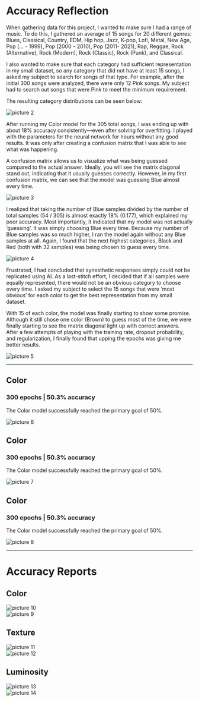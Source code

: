 # Accuracy Reflection
When gathering data for this project, I wanted to make sure I had a range of music. To do this, I gathered an average of 15 songs for 20 different genres: Blues, Classical, Country, EDM, Hip hop, Jazz, K-pop, Lofi, Metal, New Age, Pop (... - 1999), Pop (2000 – 2010), Pop (2011- 2021), Rap, Reggae, Rock (Alternative), Rock (Modern), Rock (Classic), Rock (Punk), and Classical. 

I also wanted to make sure that each category had sufficient representation in my small dataset, so any category that did not have at least 15 songs, I asked my subject to search for songs of that type. For example, after the initial 300 songs were analyzed, there were only 12 Pink songs. My subject had to search out songs that were Pink to meet the minimum requirement. 

The resulting category distributions can be seen below:

![picture 2](\images/e407d770f93aa437cfc5b1319a0ceafb0d873f4b10e4d78f8ef9a4bd2320aa71.png)  

After running my Color model for the 305 total songs, I was ending up with about 18% accuracy consistently—even after solving for overfitting. I played with the parameters for the neural network for hours without any good results. It was only after creating a confusion matrix that I was able to see what was happening. 

A confusion matrix allows us to visualize what was being guessed compared to the actual answer. Ideally, you will see the matrix diagonal stand out, indicating that it usually guesses correctly. However, in my first confusion matrix, we can see that the model was guessing Blue almost every time. 

![picture 3](\images/ce88ddac774e5e2bc9e80b64d4ecad22121ead5a6bf4d19ff8f047dcda02db1d.png?classes=float-right) 

I realized that taking the number of Blue samples divided by the number of total samples (54 / 305) is almost exactly 18% (0.177), which explained my poor accuracy. 
Most importantly, it indicated that my model was not actually ‘guessing’. It was simply choosing Blue every time. Because my number of Blue samples was so much higher, I ran the model again without any Blue samples at all. Again, I found that the next highest categories, Black and Red (both with 32 samples) was being chosen to guess every time.

![picture 4](\images/7a2b6bddc116cfc4e26f22f3c97b28a45ce034b34de78408ed182ad5c21cef97.png)  

Frustrated, I had concluded that synesthetic responses simply could not be replicated using AI. As a last-stitch effort, I decided that if all samples were equally represented, there would not be an obvious category to choose every time. I asked my subject to select the 15 songs that were ‘most obvious’ for each color to get the best representation from my small dataset.

With 15 of each color, the model was finally starting to show some promise. Although it still chose one color (Brown) to guess most of the time, we were finally starting to see the matrix diagonal light up with correct answers. After a few attempts of playing with the training rate, dropout probability, and regularization, I finally found that upping the epochs was giving me better results.

![picture 5](\images/c5f8d7879ea2e7e6e52d3f961b0fac5d3a05f135341eeae24c8d8445e5283ba1.png)  

---

## Color
### 300 epochs | 50.3% accuracy

The Color model successfully reached the primary goal of 50%.

![picture 6](\images/38dba31143856d39959606d2aadbf5b115a5d75c35b0c6ad68503f21bc2c0f65.png)  

## Color
### 300 epochs | 50.3% accuracy

The Color model successfully reached the primary goal of 50%.

![picture 7](\images/8f8ffdceb18b91820db639fa69ac189e60ee19f8e86f167939f312eff345cdc2.png)  

## Color
### 300 epochs | 50.3% accuracy

The Color model successfully reached the primary goal of 50%.

![picture 8](\images/0a9ff5c4461372110f648fc15cddb20270deb1593c44e19dde575d2d570cd99d.png)  

---

# Accuracy Reports

## Color
![picture 10](\images/982491190d7b763c919e0c32f6ac58cd37b3dbf973b7243beb047373ae28facb.png)  
![picture 9](\images/39d846b9567aa2395f3c7850585b53190b15a1156dd6a22bd783889d5378a2d7.png)  

## Texture
![picture 11](\images/8ef62c5a13343552314a78410cef565cad65549c7c9f3393c701674d3eb60d8a.png)  
![picture 12](\images/71597d613bca2d7c158e8e509e3b62982a9f61fd48ac457aef815fc349c2654d.png)  

## Luminosity
![picture 13](\images/f5ead77f76410efd7274a75a794b5914c0c340a6733f85ce1c7194306d564031.png)  
![picture 14](\images/17c37ef9a96e582ac3350f999d2a82a8f2764f09661679c92974c92f1bdf3200.png)  


